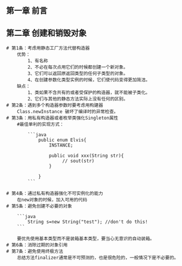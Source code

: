## 第一章 前言
## 第二章 创建和销毁对象
	# 第1条：考虑用静态工厂方法代替构造器
		优势：
			1、有名称
			2、不必在每次点用它们的时候都创建一个新对象。
			3、它们可以返回原返回类型的任何子类型的对象。
			4、在创建参数化类型实例的时候，它们使代码变得更加简洁。
		缺点：
			1、类如果不含共有的或者受保护的构造器，就不能被子类化。
			2、它们与其他的静态方法实际上没有任何的区别。
	# 第2条：遇到多个构造器参数时要考虑用构建器
		Class.newInstance 破坏了编译时的异常检查。
	# 第3条：用私有构造器或者枚举类强化Singleton属性
		#最佳单利的实现方式：

			```java
				public enum Elvis{
					INSTANCE;

					public void xxx(String str){
						 // sout(str)
					}

				}
			```

	# 第4条：通过私有构造器强化不可实例化的能力
		在new对象的时候，加入可用的代码
	# 第5条：避免创建不必要的对象

		```java	
			String s=new String("test"); //don't do this!
		```

		要优先使用基本类型而不是装箱基本类型，要当心无意识的自动装箱。
	# 第6条：消除过期的对象引用
	# 第7条：避免使用终极方法
		总结方法finalizer通常是不可预测的，也是很危险的，一般情况下是不必要的。
